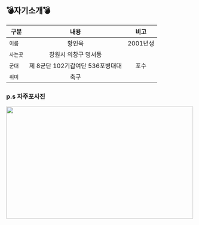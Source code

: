 ## :bomb:자기소개:bomb:
| 구분 | 내용 | 비고 |
|---|:---:|:---:|
| `이름` | 황인욱 | 2001년생 |
| `사는곳` | 창원시 의창구 명서동 |  |
| `군대` | 제 8군단 102기갑여단 536포병대대 | 포수 |
| `취미` | 축구 |  |

### p.s 자주포사진
<img src="https://search.pstatic.net/common/?src=http%3A%2F%2Fblogfiles.naver.net%2FMjAyMTAzMjZfMTI3%2FMDAxNjE2Njg0NjI4OTYx.0DvAqT3yuWvBJ9_t_SNz_yYzwFHzn_7cjjxLXQT3oKsg.XLpf0V-fdJ_2QlwdRJDv2KBJembVR6aTVaSQcHWautIg.PNG.mbc2806%2Fimage.png&type=sc960_832" width="500" height="300">
